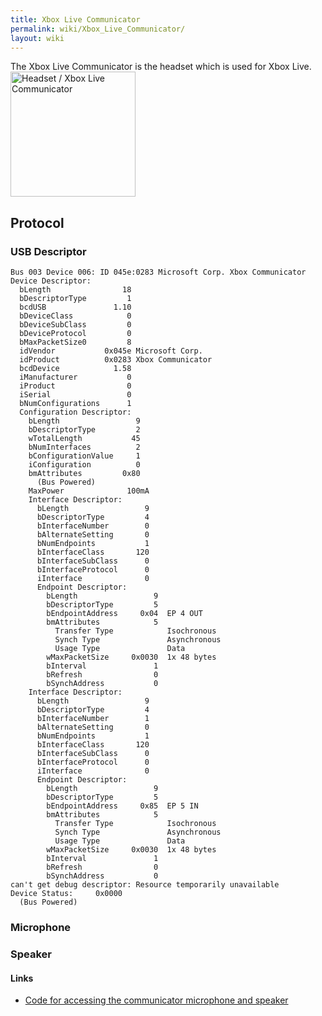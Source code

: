 ```yaml
---
title: Xbox Live Communicator
permalink: wiki/Xbox_Live_Communicator/
layout: wiki
---
```


The Xbox Live Communicator is the headset which is used for Xbox Live.
<img src="Xbox_Live_Communicator.png" title="fig:Headset / Xbox Live Communicator" alt="Headset / Xbox Live Communicator" width="200" />

Protocol
--------

### USB Descriptor

    Bus 003 Device 006: ID 045e:0283 Microsoft Corp. Xbox Communicator
    Device Descriptor:
      bLength                18
      bDescriptorType         1
      bcdUSB               1.10
      bDeviceClass            0 
      bDeviceSubClass         0 
      bDeviceProtocol         0 
      bMaxPacketSize0         8
      idVendor           0x045e Microsoft Corp.
      idProduct          0x0283 Xbox Communicator
      bcdDevice            1.58
      iManufacturer           0 
      iProduct                0 
      iSerial                 0 
      bNumConfigurations      1
      Configuration Descriptor:
        bLength                 9
        bDescriptorType         2
        wTotalLength           45
        bNumInterfaces          2
        bConfigurationValue     1
        iConfiguration          0 
        bmAttributes         0x80
          (Bus Powered)
        MaxPower              100mA
        Interface Descriptor:
          bLength                 9
          bDescriptorType         4
          bInterfaceNumber        0
          bAlternateSetting       0
          bNumEndpoints           1
          bInterfaceClass       120 
          bInterfaceSubClass      0 
          bInterfaceProtocol      0 
          iInterface              0 
          Endpoint Descriptor:
            bLength                 9
            bDescriptorType         5
            bEndpointAddress     0x04  EP 4 OUT
            bmAttributes            5
              Transfer Type            Isochronous
              Synch Type               Asynchronous
              Usage Type               Data
            wMaxPacketSize     0x0030  1x 48 bytes
            bInterval               1
            bRefresh                0
            bSynchAddress           0
        Interface Descriptor:
          bLength                 9
          bDescriptorType         4
          bInterfaceNumber        1
          bAlternateSetting       0
          bNumEndpoints           1
          bInterfaceClass       120 
          bInterfaceSubClass      0 
          bInterfaceProtocol      0 
          iInterface              0 
          Endpoint Descriptor:
            bLength                 9
            bDescriptorType         5
            bEndpointAddress     0x85  EP 5 IN
            bmAttributes            5
              Transfer Type            Isochronous
              Synch Type               Asynchronous
              Usage Type               Data
            wMaxPacketSize     0x0030  1x 48 bytes
            bInterval               1
            bRefresh                0
            bSynchAddress           0
    can't get debug descriptor: Resource temporarily unavailable
    Device Status:     0x0000
      (Bus Powered)

### Microphone

### Speaker

#### Links

-   [Code for accessing the communicator microphone and
    speaker](https://github.com/JayFoxRox/xbox-tools/tree/4bc808e187311010f850d7fbd9af4b76bed90727/communicator-tool)

